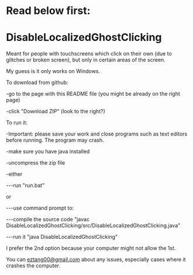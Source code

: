 # Read below first:
# DisableLocalizedGhostClicking
Meant for people with touchscreens which click on their own (due to glitches or broken screen), but only in certain areas of the screen.


My guess is it only works on Windows.

To download from github:

-go to the page with this README file (you might be already on the right page)

-click "Download ZIP" (look to the right?)


To run it:

-Important: please save your work and close programs such as text editors before running. The program may crash. 

-make sure you have java installed

-uncompress the zip file

-either

---run "run.bat"

  or

---use command prompt to:

---compile the source code "javac DisableLocalizedGhostClicking/src/DisableLocalizedGhostClicking.java"

---run it "java DisableLocalizedGhostClicking"

I prefer the 2nd option because your computer might not allow the 1st.

You can eztang00@gmail.com about any issues, especially cases where it crashes the computer.
